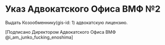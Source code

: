 # Указ Адвокатского Офиса ВМФ №2

Выдать Козообменнику(gis-id: 1) адвокатскую лицензию.

[Подписано Директором Адвокатского Офиса ВМФ @i_am_junko_fucking_enoshima]
